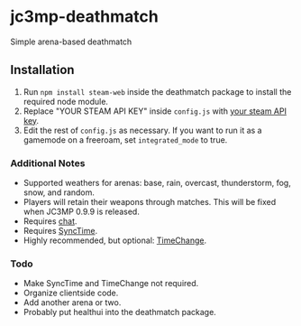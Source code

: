 # jc3mp-deathmatch
Simple arena-based deathmatch

## Installation

1. Run `npm install steam-web` inside the deathmatch package to install the required node module.
2. Replace "YOUR STEAM API KEY" inside `config.js` with [your steam API key](https://steamcommunity.com/dev/apikey).
3. Edit the rest of `config.js` as necessary. If you want to run it as a gamemode on a freeroam, 
set `integrated_mode` to true.

### Additional Notes

- Supported weathers for arenas: base, rain, overcast, thunderstorm, fog, snow, and random.
- Players will retain their weapons through matches. This will be fixed when JC3MP 0.9.9 is released.
- Requires [chat](https://gitlab.nanos.io/jc3mp-packages/chat).
- Requires [SyncTime](https://github.com/noobasaurus/jc3mp-synctime).
- Highly recommended, but optional: [TimeChange](https://github.com/noobasaurus/jc3mp-timechange).

### Todo

- Make SyncTime and TimeChange not required.
- Organize clientside code.
- Add another arena or two.
- Probably put healthui into the deathmatch package.